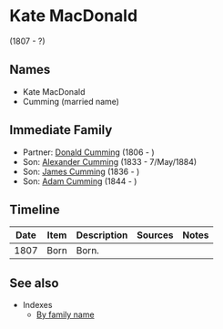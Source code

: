 ﻿---
layout: person
subject_key: i28255030
permalink: /people/i28255030
---

# Kate MacDonald
(1807 - ?)

## Names

* Kate MacDonald
* Cumming (married name)

## Immediate Family

* Partner: [Donald Cumming](./@i45726416@-donald-cumming-b1806-d.md) (1806 - )
* Son: [Alexander Cumming](./@i7028096@-alexander-cumming-b1833-d1884-5-7.md) (1833 - 7/May/1884)
* Son: [James Cumming](./@i66384942@-james-cumming-b1836-d.md) (1836 - )
* Son: [Adam Cumming](./@i55409960@-adam-cumming-b1844-d.md) (1844 - )

## Timeline

Date | Item | Description | Sources | Notes
---|---|---|---|---
1807 | Born | Born. |  | 


## See also

- Indexes
  - [By family name](../index-by-family-name.md)
